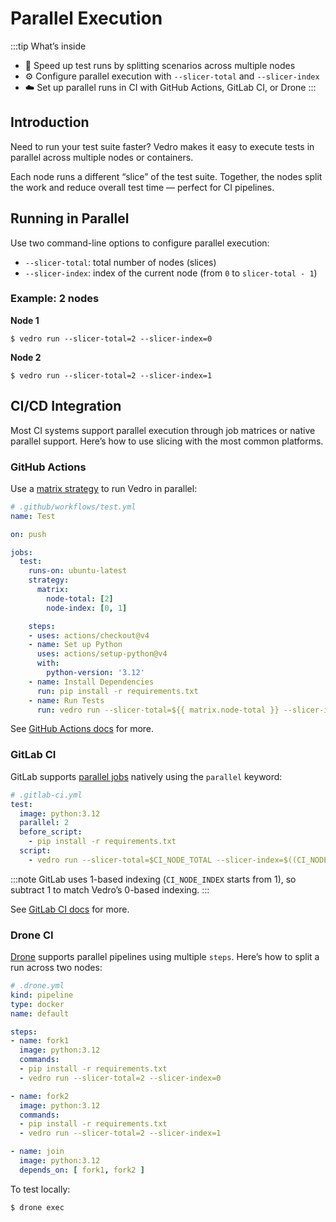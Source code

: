 # Parallel Execution

:::tip What’s inside
* 🚀 Speed up test runs by splitting scenarios across multiple nodes
* ⚙️ Configure parallel execution with `--slicer-total` and `--slicer-index`
* ☁️ Set up parallel runs in CI with GitHub Actions, GitLab CI, or Drone
:::

## Introduction

Need to run your test suite faster? Vedro makes it easy to execute tests in parallel across multiple nodes or containers.

Each node runs a different “slice” of the test suite. Together, the nodes split the work and reduce overall test time — perfect for CI pipelines.

## Running in Parallel

Use two command-line options to configure parallel execution:
- `--slicer-total`: total number of nodes (slices)
- `--slicer-index`: index of the current node (from `0` to `slicer-total - 1`)

### Example: 2 nodes

**Node 1**

```shell
$ vedro run --slicer-total=2 --slicer-index=0
```

**Node 2**

```shell
$ vedro run --slicer-total=2 --slicer-index=1
```

## CI/CD Integration

Most CI systems support parallel execution through job matrices or native parallel support. Here’s how to use slicing with the most common platforms.

### GitHub Actions

Use a [matrix strategy](https://docs.github.com/en/actions/using-jobs/using-a-matrix-for-your-jobs) to run Vedro in parallel:

```yml
# .github/workflows/test.yml
name: Test

on: push

jobs:
  test:
    runs-on: ubuntu-latest
    strategy:
      matrix:
        node-total: [2]
        node-index: [0, 1]

    steps:
    - uses: actions/checkout@v4
    - name: Set up Python
      uses: actions/setup-python@v4
      with:
        python-version: '3.12'
    - name: Install Dependencies
      run: pip install -r requirements.txt
    - name: Run Tests
      run: vedro run --slicer-total=${{ matrix.node-total }} --slicer-index=${{ matrix.node-index }}
```

See [GitHub Actions docs](https://docs.github.com/en/actions/quickstart) for more.

### GitLab CI

GitLab supports [parallel jobs](https://docs.gitlab.com/ee/ci/yaml/README.html#parallel) natively using the `parallel` keyword:

```yml
# .gitlab-ci.yml
test:
  image: python:3.12
  parallel: 2
  before_script:
    - pip install -r requirements.txt
  script:
    - vedro run --slicer-total=$CI_NODE_TOTAL --slicer-index=$((CI_NODE_INDEX-1))
```

:::note
GitLab uses 1-based indexing (`CI_NODE_INDEX` starts from 1), so subtract 1 to match Vedro’s 0-based indexing.
:::

See [GitLab CI docs](https://docs.gitlab.com/ee/ci/) for more.

### Drone CI

[Drone](https://docs.drone.io/quickstart/docker/) supports parallel pipelines using multiple `steps`. Here’s how to split a run across two nodes:

```yml
# .drone.yml
kind: pipeline
type: docker
name: default

steps:
- name: fork1
  image: python:3.12
  commands:
  - pip install -r requirements.txt
  - vedro run --slicer-total=2 --slicer-index=0

- name: fork2
  image: python:3.12
  commands:
  - pip install -r requirements.txt
  - vedro run --slicer-total=2 --slicer-index=1

- name: join
  image: python:3.12
  depends_on: [ fork1, fork2 ]
```

To test locally:

```shell
$ drone exec
```
